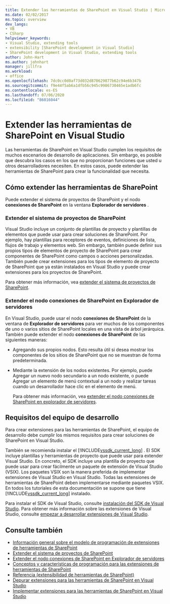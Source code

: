```yaml
---
title: Extender las herramientas de SharePoint en Visual Studio | Microsoft Docs
ms.date: 02/02/2017
ms.topic: overview
dev_langs:
- VB
- CSharp
helpviewer_keywords:
- Visual Studio, extending tools
- extensibility [SharePoint development in Visual Studio]
- SharePoint development in Visual Studio, extending tools
author: John-Hart
ms.author: johnhart
manager: jillfra
ms.workload:
- office
ms.openlocfilehash: 7dc0cc0d0af73d032d870629877b62c94e6b347b
ms.sourcegitcommit: f9e44f5ab6a1dfb56c945c9986730465e1adb6fc
ms.contentlocale: es-ES
ms.lasthandoff: 07/06/2020
ms.locfileid: "86016044"
---
```

# <a name="extend-the-sharepoint-tools-in-visual-studio"></a>Extender las herramientas de SharePoint en Visual Studio
  Las herramientas de SharePoint en Visual Studio cumplen los requisitos de muchos escenarios de desarrollo de aplicaciones. Sin embargo, es posible que descubra los casos en los que no proporcionan funciones que usted u otros desarrolladores necesiten. En estos casos, puede extender las herramientas de SharePoint para crear la funcionalidad que necesita.

## <a name="how-to-extend-the-sharepoint-tools"></a>Cómo extender las herramientas de SharePoint
 Puede extender el sistema de proyectos de SharePoint y el nodo **conexiones de SharePoint** en la ventana **Explorador de servidores** .

### <a name="extend-the-sharepoint-project-system"></a>Extender el sistema de proyectos de SharePoint
 Visual Studio incluye un conjunto de plantillas de proyecto y plantillas de elementos que puede usar para crear soluciones de SharePoint. Por ejemplo, hay plantillas para receptores de eventos, definiciones de lista, flujos de trabajo y elementos web. Sin embargo, también puede definir sus propios tipos de elementos de proyecto de SharePoint para crear componentes de SharePoint como campos o acciones personalizadas. También puede crear extensiones para los tipos de elemento de proyecto de SharePoint que ya están instalados en Visual Studio y puede crear extensiones para los proyectos de SharePoint.

 Para obtener más información, vea [extender el sistema de proyectos de SharePoint](../sharepoint/extending-the-sharepoint-project-system.md).

### <a name="extend-the-sharepoint-connections-node-in-server-explorer"></a>Extender el nodo conexiones de SharePoint en Explorador de servidores
 En Visual Studio, puede usar el nodo **conexiones de SharePoint** de la ventana de **Explorador de servidores** para ver muchos de los componentes de uno o varios sitios de SharePoint locales en una vista de árbol jerárquica. También puede extender el nodo **conexiones de SharePoint** de las siguientes maneras:

- Agregando sus propios nodos. Esto resulta útil si desea mostrar los componentes de los sitios de SharePoint que no se muestran de forma predeterminada.

- Mediante la extensión de los nodos existentes. Por ejemplo, puede Agregar un nuevo nodo secundario a un nodo existente, o puede Agregar un elemento de menú contextual a un nodo y realizar tareas cuando un desarrollador hace clic en el elemento de menú.

  Para obtener más información, vea [extender el nodo conexiones de SharePoint en explorador de servidores](../sharepoint/extending-the-sharepoint-connections-node-in-server-explorer.md).

## <a name="development-computer-requirements"></a>Requisitos del equipo de desarrollo
 Para crear extensiones para las herramientas de SharePoint, el equipo de desarrollo debe cumplir los mismos requisitos para crear soluciones de SharePoint en Visual Studio.

 También se recomienda instalar el [!INCLUDE[vssdk_current_long](../sharepoint/includes/vssdk-current-long-md.md)] . El SDK incluye plantillas y herramientas de proyecto que puede usar para extender Visual Studio. En concreto, el SDK incluye una plantilla de proyecto que puede usar para crear fácilmente un paquete de extensión de Visual Studio (VSIX). Los paquetes VSIX son la manera preferida de implementar extensiones de Visual Studio en Visual Studio. Todas las extensiones de herramientas de SharePoint deben implementarse mediante paquetes VSIX. En todos los tutoriales de esta documentación se supone que tiene [!INCLUDE[vssdk_current_long](../sharepoint/includes/vssdk-current-long-md.md)] instalado.

 Para instalar el SDK de Visual Studio, consulte [instalación del SDK de Visual Studio](../extensibility/installing-the-visual-studio-sdk.md). Para obtener más información sobre las extensiones de Visual Studio, consulte [empezar a desarrollar extensiones de Visual Studio](../extensibility/starting-to-develop-visual-studio-extensions.md).

## <a name="see-also"></a>Consulte también

- [Información general sobre el modelo de programación de extensiones de herramientas de SharePoint](../sharepoint/overview-of-the-programming-model-of-sharepoint-tools-extensions.md)
- [Extender el sistema de proyectos de SharePoint](../sharepoint/extending-the-sharepoint-project-system.md)
- [Extender el nodo conexiones de SharePoint en Explorador de servidores](../sharepoint/extending-the-sharepoint-connections-node-in-server-explorer.md)
- [Conceptos y características de programación para las extensiones de herramientas de SharePoint](../sharepoint/programming-concepts-and-features-for-sharepoint-tools-extensions.md)
- [Referencia &#40;extensibilidad de herramientas de SharePoint&#41;](../sharepoint/reference-sharepoint-tools-extensibility.md)
- [Depurar extensiones para las herramientas de SharePoint en Visual Studio](../sharepoint/debugging-extensions-for-the-sharepoint-tools-in-visual-studio.md)
- [Implementar extensiones para las herramientas de SharePoint en Visual Studio](../sharepoint/deploying-extensions-for-the-sharepoint-tools-in-visual-studio.md)